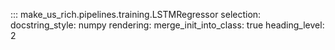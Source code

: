 ::: make_us_rich.pipelines.training.LSTMRegressor
    selection:
        docstring_style: numpy
    rendering:
        merge_init_into_class: true
        heading_level: 2
